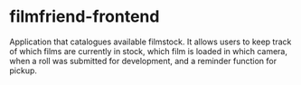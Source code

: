 # filmfriend-frontend
Application that catalogues available filmstock. It allows users to keep track of which films are currently in stock, which film is loaded in which camera, when a roll was submitted for development, and a reminder function for pickup.
